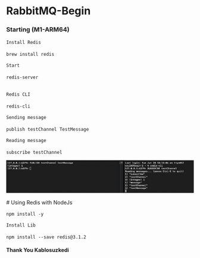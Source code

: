 
# RabbitMQ-Begin 

### Starting (M1-ARM64)

```
Install Redis

brew install redis

```

```
Start

redis-server


```


```
Redis CLI

redis-cli

```


```
Sending message

publish testChannel TestMessage

```

```
Reading message

subscribe testChannel
```

<p>
    <img src="./img/message.png"  style="width:720px;" alt="Observer">

</p>


# Using Redis with NodeJs
```
npm install -y
```

```
Install Lib

npm install --save redis@3.1.2
```







####    Thank You Kablosuzkedi